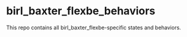 # birl_baxter_flexbe_behaviors
This repo contains all birl_baxter_flexbe-specific states and behaviors.
